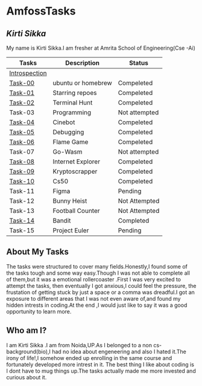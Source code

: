 # AmfossTasks
 

## *Kirti Sikka* 
My name is Kirti Sikka.I am fresher at  Amrita School of Engineering(Cse -Ai) 




| Tasks         | Description                 | Status        |
| ------------- | ----------------------      |------------------|
|[Introspection](https://github.com/kirtisikka1211/amfoss-tasks/tree/main/introspection)|                              |                 |
| [Task-00](https://github.com/kirtisikka1211/amfoss-tasks/tree/main/task-00)  | ubuntu or homebrew |Compeleted|
| [Task-01](https://github.com/kirtisikka1211/amfoss-tasks/tree/main/task-01)       | Starring repoes     |Compeleted|
| [Task-02](https://github.com/kirtisikka1211/amfoss-tasks/tree/main/task-02)       | Terminal Hunt      |Compeleted|
| Task-03      | Programming        |Not attempted|
| [Task-04](https://github.com/kirtisikka1211/amfoss-tasks/tree/main/task-04)       | Cinebot            |Compeleted|
| [Task-05](https://github.com/kirtisikka1211/amfoss-tasks/tree/main/task-05)       | Debugging          |Compeleted|
| [Task-06](https://github.com/kirtisikka1211/amfoss-tasks/tree/main/task-06)       | Flame Game         |Compeleted|
| Task-07     | Go-Wasm            |Not attempted|
| [Task-08](https://github.com/kirtisikka1211/amfoss-tasks/tree/main/task-08)        | Internet Explorer |Compeleted|
| [Task-09](https://github.com/kirtisikka1211/amfoss-tasks/tree/main/task-09)      | Kryptoscrapper    |Compeleted|
|[Task-10](https://github.com/kirtisikka1211/amfoss-tasks/tree/main/task-10)        | Cs50              |Compeleted|
| Task-11       | Figma           |Pending|
 | Task-12       | Bunny Heist          |Not Attempted|
| Task-13       | Football Counter           |Not Attempted|
| [Task-14](https://github.com/kirtisikka1211/amfoss-tasks/tree/main/task-14)       | Bandit            |Completed|
| Task-15       | Project Euler          |Pending|


## **About My Tasks**
The tasks were structured to cover many fields.Honestly,I found some of the tasks tough and some way easy.Though I was not able to complete all of them,but it was a emotional rollercoaster .First I was very excited to attempt the tasks, then eventually I got anxious,I could feel the pressure, the frustation of getting stuck by just a space or a comma was dreadful.I got an exposure to different areas that I was not even aware of,and found my hidden intrests in coding.At the end ,I would just like to say it was a good opportunity to learn more.


## **Who am I?**
I am Kirti Sikka .I am from Noida,UP.As I belonged  to a non cs-background(bio),I had no idea about engeneering and also I hated it.The irony of life!,I somehow ended up enrolling in the same course and fortunately developed more intrest in it. The best thing I like about coding is I dont have to mug things up.The tasks actually made me more invested and curious about it.






